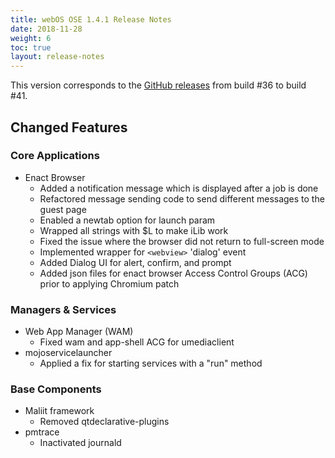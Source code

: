 ```yaml
---
title: webOS OSE 1.4.1 Release Notes
date: 2018-11-28
weight: 6
toc: true
layout: release-notes
---
```


This version corresponds to the [GitHub releases](https://github.com/webosose/build-webos/releases) from build #36 to build #41.

## Changed Features

### Core Applications

* Enact Browser
    * Added a notification message which is displayed after a job is done
    * Refactored message sending code to send different messages to the guest page
    * Enabled a newtab option for launch param
    * Wrapped all strings with $L to make iLib work
    * Fixed the issue where the browser did not return to full-screen mode
    * Implemented wrapper for `<webview>` 'dialog' event
    * Added Dialog UI for alert, confirm, and prompt
    * Added json files for enact browser Access Control Groups (ACG) prior to applying Chromium patch

### Managers & Services

* Web App Manager (WAM)
    * Fixed wam and app-shell ACG for umediaclient
* mojoservicelauncher
    * Applied a fix for starting services with a "run" method

### Base Components

* Maliit framework
    * Removed qtdeclarative-plugins
* pmtrace
    * Inactivated journald
